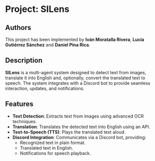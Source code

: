 # Project: SILens

## Authors
This project has been implemented by **Iván Moratalla Rivera**,  **Lucía Gutiérrez Sánchez** and **Daniel Pina Rica**.

## Description

**SILens** is a multi-agent system designed to detect text from images, translate it into English and, optionally, convert the translated text to speech. The system integrates with a Discord bot to provide seamless interaction, updates, and notifications.

## Features

- **Text Detection**: Extracts text from images using advanced OCR techniques.
- **Translation**: Translates the detected text into English using an API.
- **Text-to-Speech (TTS)**: Plays the translated text aloud.
- **Discord Integration**: Communicates via a Discord bot, providing:
  - Recognized text in plain format.
  - Translated text in English.
  - Notifications for speech playback.
